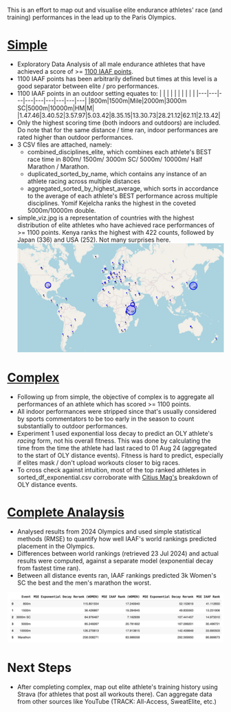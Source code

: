 This is an effort to map out and visualise elite endurance athletes' race (and training) performances in the lead up to the Paris Olympics.

# [Simple](https://github.com/danielcwq/elite-endurance-viz/tree/main/simple)

- Exploratory Data Analysis of all male endurance athletes that have achieved a score of >= [1100 IAAF points](https://worldathletics.org/news/news/scoring-tables-2022).
- 1100 IAAF points has been arbitrarily defined but times at this level is a good separator between elite / pro performances.
- 1100 IAAF points in an outdoor setting equates to:
  | | | | | | | | | |
  |---|---|---|---|---|---|---|---|---|
  |800m|1500m|Mile|2000m|3000m SC|5000m|10000m|HM|M|
  |1.47.46|3.40.52|3.57.97|5.03.42|8.35.15|13.30.73|28.21.12|62.11|2.13.42|
- Only the highest scoring time (both indoors and outdoors) are included. Do note that for the same distance / time ran, indoor performances are rated higher than outdoor performances.
- 3 CSV files are attached, namely:
  - combined_disciplines_elite, which combines each athlete's BEST race time in 800m/ 1500m/ 3000m SC/ 5000m/ 10000m/ Half Marathon / Marathon.
  - duplicated_sorted_by_name, which contains any instance of an athlete racing across multiple distances
  - aggregated_sorted_by_highest_average, which sorts in accordance to the average of each athlete's BEST performance across multiple disciplines. Yomif Kejelcha ranks the highest in the coveted 5000m/10000m double.
- simple_viz.jpg is a representation of countries with the highest distribution of elite athletes who have achieved race performances of >= 1100 points. Kenya ranks the highest with 422 counts, followed by Japan (336) and USA (252). Not many surprises here.
  ![](https://github.com/danielcwq/elite-endurance-viz/blob/main/simple_viz.jpg)

# [Complex](https://github.com/danielcwq/elite-endurance-viz/tree/main/complex)

- Following up from simple, the objective of complex is to aggregate all performances of an athlete which has scored >= 1100 points.
- All indoor performances were stripped since that's usually considered by sports commentators to be too early in the season to count substantially to outdoor performances.
- Experiment 1 used exponential loss decay to predict an OLY athlete's _racing_ form, not his overall fitness. This was done by calculating the time from the time the athlete had last raced to 01 Aug 24 (aggregated to the start of OLY distance events). Fitness is hard to predict, especially if elites mask / don't upload workouts closer to big races.
- To cross check against intuition, most of the top ranked athletes in sorted_df_exponential.csv corroborate with [Citius Mag's](https://citiusmag.beehiiv.com/p/paris-olympics-2024-mens-distance-preview) breakdown of OLY distance events.

# [Complete Analaysis](https://github.com/danielcwq/elite-endurance-viz/blob/main/GetFemaleFinal.ipynb)

- Analysed results from 2024 Olympics and used simple statistical methods (RMSE) to quantify how well IAAF's world rankings predicted placement in the Olympics. 
- Differences between world rankings (retrieved 23 Jul 2024) and actual results were computed, against a separate model (exponential decay from fastest time ran).
- Between all distance events ran, IAAF rankings predicted 3k Women's SC the best and the men's marathon the worst. 

![](https://github.com/danielcwq/elite-endurance-viz/blob/main/finalresults.png)

# Next Steps
- After completing complex, map out elite athlete's training history using Strava (for athletes that post all workouts there). Can aggregate data from other sources like YouTube (TRACK: All-Access, SweatElite, etc.)
